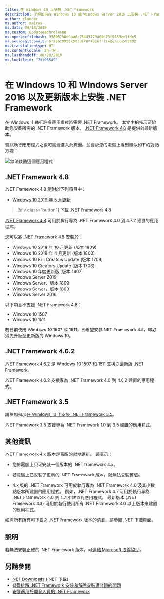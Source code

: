 ```yaml
---
title: 在 Windows 10 上安裝 .NET Framework
description: 了解如何在 Windows 10 或 Windows Server 2016 上安裝 .NET Framework。
author: rlander
ms.author: mairaw
ms.date: 04/18/2019
ms.custom: updateeachrelease
ms.openlocfilehash: 33805230e0aa6c75443773d60e73f9463ee1fde5
ms.sourcegitcommit: 6f28b709592503d27077b16fff2e2eacca569992
ms.translationtype: HT
ms.contentlocale: zh-TW
ms.lasthandoff: 08/28/2019
ms.locfileid: "70106549"
---
```

# <a name="install-the-net-framework-on-windows-10-and-windows-server-2016-and-later"></a>在 Windows 10 和 Windows Server 2016 以及更新版本上安裝 .NET Framework

在 Windows 上執行許多應用程式時需要 .NET Framework。 本文中的指示可協助您安裝所需的 .NET Framework 版本。 [.NET Framework 4.8](https://github.com/Microsoft/dotnet/tree/master/releases/net48) 是提供的最新版本。

嘗試執行應用程式之後可能會進入此頁面，並會於您的電腦上看到類似如下的對話方塊：

![無法啟動這個應用程式](./media/this-application-could-not-be-started.png)

## <a name="net-framework-48"></a>.NET Framework 4.8

.NET Framework 4.8 隨附於下列項目中：

- [Windows 10 2019 年 5 月更新](https://support.microsoft.com/help/4028685/windows-10-get-the-update)

> [!div class="button"]
> [下載 .NET Framework 4.8](https://dotnet.microsoft.com/download/dotnet-framework/net48)

[.NET Framework 4.8](https://dotnet.microsoft.com/download/dotnet-framework/net48) 可用於執行專為 .NET Framework 4.0 到 4.7.2 建置的應用程式。

您可以將 [.NET Framework 4.8](https://dotnet.microsoft.com/download/dotnet-framework/net48) 安裝於：

- Windows 10 2018 年 10 月更新 (版本 1809)
- Windows 10 2018 年 4 月更新 (版本 1803)
- Windows 10 Fall Creators Update (版本 1709)
- Windows 10 Creators Update (版本 1703)
- Windows 10 年度更新版 (版本 1607)
- Windows Server 2019
- Windows Server，版本 1809
- Windows Server，版本 1803
- Windows Server 2016

以下項目不支援 .NET Framework 4.8：

- Windows 10 1507
- Windows 10 1511

若目前使用 Windows 10 1507 或 1511，且希望安裝.NET Framework 4.8，即必須先升級至更新版的 Windows 10。

## <a name="net-framework-462"></a>.NET Framework 4.6.2

[.NET Framework 4.6.2](https://www.microsoft.com/download/details.aspx?id=53345) 是 Windows 10 1507 和 1511 支援之最新版 .NET Framework。

.NET Framework 4.6.2 支援專為 .NET Framework 4.0 到 4.6.2 建置的應用程式。

## <a name="net-framework-35"></a>.NET Framework 3.5

請依照指示[在 Windows 10 上安裝 .NET Framework 3.5](dotnet-35-windows-10.md)。

.NET Framework 3.5 支援專為 .NET Framework 1.0 到 3.5 建置的應用程式。

## <a name="additional-information"></a>其他資訊

.NET Framework 4.x 版本是舊版的就地更新。 這表示：

- 您的電腦上只可安裝一個版本的 .NET framework 4.x。

- 若電腦上已安裝了更新的 .NET Framework 版本，就無法安裝舊版。

- 4.x 版的 .NET Framework 可用於執行專為 .NET Framework 4.0 及其小數點版本所建置的應用程式。 例如，.NET Framework 4.7 可用於執行專為 .NET Framework 4.0 到 4.7 所建置的應用程式。 最新版本 (.NET Framework 4.8) 可用於執行使用所有 .NET Framework 4.0 以上版本來建置的應用程式。

如需所有所有可下載之 .NET Framework 版本的清單，請參閱 [.NET 下載](https://www.microsoft.com/net/download?utm_source=ms-docs&utm_medium=referral)頁面。

## <a name="help"></a>說明

若無法安裝正確的 .NET Framework 版本，可[連絡 Microsoft 取得協助](mailto:dotnet-install-help@service.microsoft.com?subject=Install-Help)。

## <a name="see-also"></a>另請參閱

- [NET Downloads](https://www.microsoft.com/net/download?utm_source=ms-docs&utm_medium=referral) (.NET 下載)
- [疑難排解 .NET Framework 安裝和解除安裝遭封鎖的問題](troubleshoot-blocked-installations-and-uninstallations.md)
- [安裝適用於開發人員的 .NET Framework](guide-for-developers.md)
